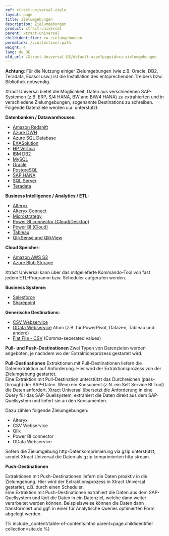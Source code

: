 ```yaml
---
ref: xtract-universal-ziele
layout: page
title: Zielumgebungen
description: Zielumgebungen
product: xtract-universal
parent: xtract-universal
childidentifier: xu-zielumgebungen
permalink: /:collection/:path
weight: 4
lang: de_DE
old_url: /Xtract-Universal-DE/default.aspx?pageid=xu-zielumgebungen
---
```


**Achtung**: Für die Nutzung einiger Zielumgebungen (wie z.B. Oracle, DB2, Teradata, Exasol usw.) ist die Installation des entsprechenden Treibers bzw. Bibliothek notwendig. 
              
Xtract Universal bietet die Möglichkeit, Daten aus verschiedenen SAP-Systemen (z.B. ERP, S/4 HANA, BW and BW/4 HANA) zu extrahierten und in verschiedene Zielumgebungen, sogenannte Destinations zu schreiben. Folgende Datenziele werden u.a. unterstützt:

**Datenbanken / Datawarehouses:**          
- [Amazon Redshift](./xu-zielumgebungen/redshift) 
- [Azure DWH](./xu-zielumgebungen/azure_dwh) 
- [Azure SQL Database](./xu-zielumgebungen/microsoft-sql-server) 
- [EXASolution](./xu-zielumgebungen/exasol) 
- [HP Vertica](./xu-zielumgebungen/vertica) 
- [IBM DB2](./xu-zielumgebungen/ibm-db2) 
- [MySQL](./xu-zielumgebungen/mysql) 
- [Oracle](./xu-zielumgebungen/oracle) 
- [PostgreSQL](./xu-zielumgebungen/postgreSQL)
- [SAP HANA](./xu-zielumgebungen/hana) 
- [SQL Server](./xu-zielumgebungen/microsoft-sql-server) 
- [Teradata](./xu-zielumgebungen/teradata) 

**Business Intelligence / Analytics / ETL:**
- [Alteryx](./xu-zielumgebungen/alteryx-de) 
- [Alteryx Connect](./xu-zielumgebungen/alteryx_connect) 
- [Microstrategy](./xu-zielumgebungen/microstrategy)
- [Power BI connector (Cloud/Desktop)](./xu-zielumgebungen/Power-BI-Connector-(beta)) 
- [Power BI (Cloud)](./xu-zielumgebungen/powerbi_cloud) 
- [Tableau](./xu-zielumgebungen/tableau) 
- [QlikSense and QlikView](./xu-zielumgebungen/qlik)  

**Cloud Speicher:**
- [Amazon AWS S3](./xu-zielumgebungen/amazon_aws_s3)
- [Azure Blob Storage](./xu-destinations/azure_blob_storage) 

Xtract Universal kann über das mitgelieferte Kommando-Tool von fast jedem ETL-Programm bzw. Scheduler aufgerufen werden. 

**Business Systeme:**
- [Salesforce](./xu-zielumgebungen/salesforce) 
- [Sharepoint](./xu-zielumgebungen/sharepoint) 

**Generische Destinations:**
- [CSV Webservice](./xu-zielumgebungen/csv-via-http) 
- [OData Webservice](./xu-zielumgebungen/odata-atom)  Atom (z.B. für PowerPivot, Datazen, Tableau und andere)    
- [Flat File - CSV](./xu-zielumgebungen/zielumgebungen) (Comma-seperated values)
            
**Pull- und Push-Destinationen**
Zwei Typen von Datenzielen werden angeboten, je nachdem wo der Extraktionsprozess gestartet wird. 

**Pull-Destinationen**
Extraktionen mit Pull-Destinationen liefern die Datenextraktion auf Anforderung. Hier wird der Extraktionsprozess von der Zielumgebung gestartet. <br>
Eine Extraktion mit  Pull-Destination unterstützt das Durchreichen (pass-through) der SAP-Daten. Wenn ein Konsument (z.N. ein  Self Service BI Tool) die Daten anfordert, 
Xtract Universal übersetzt die Anforderung in eine Query für das SAP-Quellsystem, extrahiert die Daten direkt aus dem SAP-Quellsystem und liefert sie an den Konsumenten.

Dazu zählen folgende Zielumgebungen: 
- Alteryx
- CSV Webservice 
- Qlik
- Power BI connector
- OData Webservice 

Sofern die Zielumgebung http-Datenkomprimierung via gzip unterstützt, sendet Xtract Universal die Daten als gzip komprimierten http stream.

**Push-Destinationen**

Extraktionen mit Push-Destinationen liefern die Daten proaktiv in die Zielumgebung. Hier wird der Extraktionsprozess in Xtract Universal gestartet, z.B. durch einen Scheduler.<br>
Eine Extraktion mit Push-Destinationen extrahiert die Daten aus dem SAP-Quellsystem und lädt die Daten in ein Datenziel, welche dann weiter verarbeitet werden können. Beispielsweise können die Daten dann transformiert und ggf. in einer für Analytische Queries optimierten Form abgelegt werden.

{% include _content/table-of-contents.html parent=page.childidentifier collection=site.de %}
